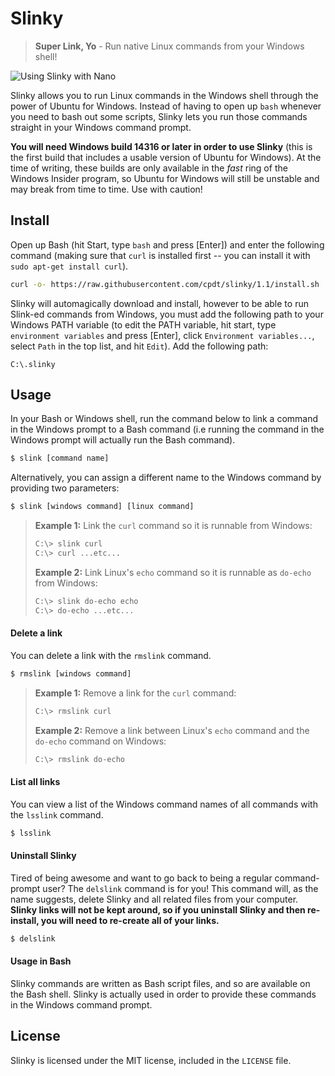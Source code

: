 # Slinky

> **Super Link, Yo** - Run native Linux commands from your Windows shell!

![Using Slinky with Nano](http://i.imgur.com/RLFtEEb.gif)

Slinky allows you to run Linux commands in the Windows shell through the power of Ubuntu for Windows. Instead of having to open up `bash` whenever you need to bash out some scripts, Slinky lets you run those commands straight in your Windows command prompt.

**You will need Windows build 14316 or later in order to use Slinky** (this is the first build that includes a usable version of Ubuntu for Windows). At the time of writing, these builds are only available in the _fast_ ring of the Windows Insider program, so Ubuntu for Windows will still be unstable and may break from time to time. Use with caution!

## Install

Open up Bash (hit Start, type `bash` and press [Enter]) and enter the following command (making sure that `curl` is installed first -- you can install it with `sudo apt-get install curl`).

```bash
curl -o- https://raw.githubusercontent.com/cpdt/slinky/1.1/install.sh | /bin/bash
```

Slinky will automagically download and install, however to be able to run Slink-ed commands from Windows, you must add the following path to your Windows PATH variable (to edit the PATH variable, hit start, type `environment variables` and press [Enter], click `Environment variables...`, select `Path` in the top list, and hit `Edit`). Add the following path:

```
C:\.slinky
```

## Usage

In your Bash or Windows shell, run the command below to link a command in the Windows prompt to a Bash command (i.e running the command in the Windows prompt will actually run the Bash command).

```bash
$ slink [command name]
```

Alternatively, you can assign a different name to the Windows command by providing two parameters:

```bash
$ slink [windows command] [linux command]
```

> **Example 1:**
> Link the `curl` command so it is runnable from Windows:
> ```bash
> C:\> slink curl
> C:\> curl ...etc...
> ```
> **Example 2:**
> Link Linux's `echo` command so it is runnable as `do-echo` from Windows:
> ```bash
> C:\> slink do-echo echo
> C:\> do-echo ...etc...
> ```

#### Delete a link

You can delete a link with the `rmslink` command.

```bash
$ rmslink [windows command]
```

> **Example 1:**
> Remove a link for the `curl` command:
> ```bash
> C:\> rmslink curl
> ```
> **Example 2:**
> Remove a link between Linux's `echo` command and the `do-echo` command on Windows:
> ```bash
> C:\> rmslink do-echo
> ```

#### List all links

You can view a list of the Windows command names of all commands with the `lsslink` command.

```bash
$ lsslink
```

#### Uninstall Slinky

Tired of being awesome and want to go back to being a regular command-prompt user? The `delslink` command is for you! This command will, as the name suggests, delete Slinky and all related files from your computer. **Slinky links will not be kept around, so if you uninstall Slinky and then re-install, you will need to re-create all of your links.**

```bash
$ delslink
```

#### Usage in Bash

Slinky commands are written as Bash script files, and so are available on the Bash shell. Slinky is actually used in order to provide these commands in the Windows command prompt.

## License

Slinky is licensed under the MIT license, included in the `LICENSE` file.
